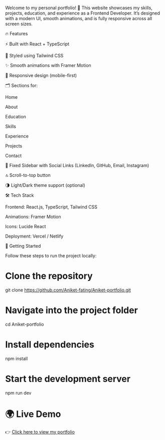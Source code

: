 Welcome to my personal portfolio! 🚀
This website showcases my skills, projects, education, and experience as a Frontend Developer.
It’s designed with a modern UI, smooth animations, and is fully responsive across all screen sizes.

🔥 Features

⚡ Built with React + TypeScript

🎨 Styled using Tailwind CSS

✨ Smooth animations with Framer Motion

📱 Responsive design (mobile-first)

🗂️ Sections for:

Home

About

Education

Skills

Experience

Projects

Contact

📌 Fixed Sidebar with Social Links (LinkedIn, GitHub, Email, Instagram)

🔝 Scroll-to-top button

🌗 Light/Dark theme support (optional)

🛠️ Tech Stack

Frontend: React.js, TypeScript, Tailwind CSS

Animations: Framer Motion

Icons: Lucide React

Deployment: Vercel / Netlify

🚀 Getting Started

Follow these steps to run the project locally:

# Clone the repository
git clone https://github.com/Aniket-fating/Aniket-portfolio.git

# Navigate into the project folder
cd Aniket-portfolio

# Install dependencies
npm install

# Start the development server
npm run dev



# 🌍 Live Demo  
👉 [Click here to view my portfolio]((https://aniket-portfolio123.netlify.app/))
